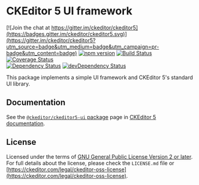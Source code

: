 CKEditor 5 UI framework
===========================================

[![Join the chat at https://gitter.im/ckeditor/ckeditor5](https://badges.gitter.im/ckeditor/ckeditor5.svg)](https://gitter.im/ckeditor/ckeditor5?utm_source=badge&utm_medium=badge&utm_campaign=pr-badge&utm_content=badge)
[![npm version](https://badge.fury.io/js/%40ckeditor%2Fckeditor5-ui.svg)](https://www.npmjs.com/package/@ckeditor/ckeditor5-ui)
[![Build Status](https://travis-ci.org/ckeditor/ckeditor5-ui.svg?branch=master)](https://travis-ci.org/ckeditor/ckeditor5-ui)
[![Coverage Status](https://coveralls.io/repos/github/ckeditor/ckeditor5-ui/badge.svg?branch=master)](https://coveralls.io/github/ckeditor/ckeditor5-ui?branch=master)
<br>
[![Dependency Status](https://david-dm.org/ckeditor/ckeditor5-ui/status.svg)](https://david-dm.org/ckeditor/ckeditor5-ui)
[![devDependency Status](https://david-dm.org/ckeditor/ckeditor5-ui/dev-status.svg)](https://david-dm.org/ckeditor/ckeditor5-ui?type=dev)

This package implements a simple UI framework and CKEditor 5's standard UI library.

## Documentation

See the [`@ckeditor/ckeditor5-ui` package](https://ckeditor.com/docs/ckeditor5/latest/api/ui.html) page in [CKEditor 5 documentation](https://ckeditor.com/docs/ckeditor5/latest/).

## License

Licensed under the terms of [GNU General Public License Version 2 or later](http://www.gnu.org/licenses/gpl.html). For full details about the license, please check the `LICENSE.md` file or [https://ckeditor.com/legal/ckeditor-oss-license](https://ckeditor.com/legal/ckeditor-oss-license).
